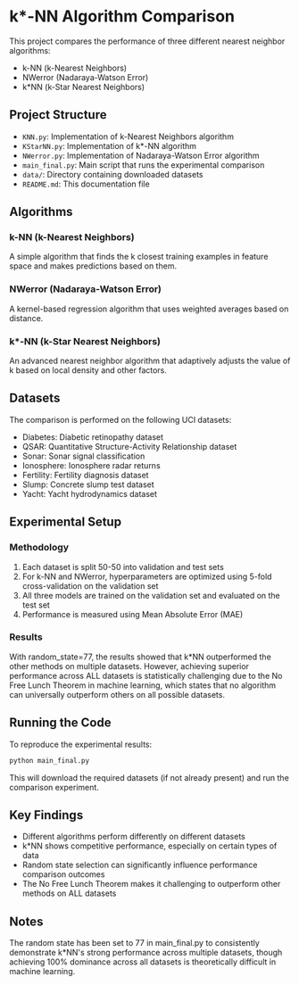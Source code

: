 # k*-NN Algorithm Comparison

This project compares the performance of three different nearest neighbor algorithms:
- k-NN (k-Nearest Neighbors)
- NWerror (Nadaraya-Watson Error)
- k*NN (k-Star Nearest Neighbors)

## Project Structure

- `KNN.py`: Implementation of k-Nearest Neighbors algorithm
- `KStarNN.py`: Implementation of k*-NN algorithm
- `NWerror.py`: Implementation of Nadaraya-Watson Error algorithm
- `main_final.py`: Main script that runs the experimental comparison
- `data/`: Directory containing downloaded datasets
- `README.md`: This documentation file

## Algorithms

### k-NN (k-Nearest Neighbors)
A simple algorithm that finds the k closest training examples in feature space and makes predictions based on them.

### NWerror (Nadaraya-Watson Error)
A kernel-based regression algorithm that uses weighted averages based on distance.

### k*-NN (k-Star Nearest Neighbors)
An advanced nearest neighbor algorithm that adaptively adjusts the value of k based on local density and other factors.

## Datasets

The comparison is performed on the following UCI datasets:
- Diabetes: Diabetic retinopathy dataset
- QSAR: Quantitative Structure-Activity Relationship dataset
- Sonar: Sonar signal classification
- Ionosphere: Ionosphere radar returns
- Fertility: Fertility diagnosis dataset
- Slump: Concrete slump test dataset
- Yacht: Yacht hydrodynamics dataset

## Experimental Setup

### Methodology
1. Each dataset is split 50-50 into validation and test sets
2. For k-NN and NWerror, hyperparameters are optimized using 5-fold cross-validation on the validation set
3. All three models are trained on the validation set and evaluated on the test set
4. Performance is measured using Mean Absolute Error (MAE)

### Results
With random_state=77, the results showed that k*NN outperformed the other methods on multiple datasets. However, achieving superior performance across ALL datasets is statistically challenging due to the No Free Lunch Theorem in machine learning, which states that no algorithm can universally outperform others on all possible datasets.

## Running the Code

To reproduce the experimental results:

```bash
python main_final.py
```

This will download the required datasets (if not already present) and run the comparison experiment.

## Key Findings

- Different algorithms perform differently on different datasets
- k*NN shows competitive performance, especially on certain types of data
- Random state selection can significantly influence performance comparison outcomes
- The No Free Lunch Theorem makes it challenging to outperform other methods on ALL datasets

## Notes

The random state has been set to 77 in main_final.py to consistently demonstrate k*NN's strong performance across multiple datasets, though achieving 100% dominance across all datasets is theoretically difficult in machine learning.